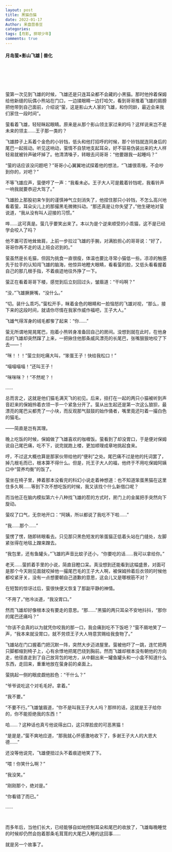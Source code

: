 ```yaml
---
layout: post
title: 黑猫白猫
date: 2022-01-17
Author: 来盘茴香豆
categories: 
tags: [月影, 排球少年]
comments: true
--- 
```


#### 月岛萤×影山飞雄 | 兽化


<br/><br/><br/><br/>


萤第一次见到飞雄的时候，飞雄还是只连耳朵都不会藏的小黑猫。那时他拎着保姆给他新缝的玩偶小熊站在门口，一边揉眼睛一边打哈欠，看到哥哥推着飞雄的肩膀把他带到自己面前，介绍说“萤，这是影山大人家的飞雄，和你同龄，最近会来我们家住一段时间”。

萤看着飞雄，轻轻眯起眼睛。原来是从那个影山领主家过来的吗？这样说来岂不是未来的领主……王子那一类的？

飞雄脖子上系着个金色的小铃铛，低头和他打招呼的时候，那个铃铛就连同身后的尾巴一起摇动。听见这响动，萤情不自禁地支起耳朵，好不容易伪装出来的大人样轻易就被铃声破坏掉了。他清清嗓子，转眼去问哥哥：“他要跟我一起睡吗？”

“萤的话应该没问题吧？”哥哥小心翼翼地试探着他的想法，“飞雄很乖哦，不会吵到你的，对吧？”

不等飞雄应声，萤便哼了一声：“我看未必。王子大人可是戴着铃铛呢，我看铃声一响我就要恭迎大驾了。”

飞雄脸上那股初来乍到的谨慎神气立刻消失了，他捏住那只小铃铛，不怎么高兴地看着萤，耳朵尖儿上的那撮黑毛微微抖动。“那还真是让你失望了，”他生硬地对萤说道，“我从没有叫人迎接的习惯。”

哗……这可真是。萤几乎要笑出来了。本以为是个逆来顺受的小乖猫，这不是已经学会咬人了吗？

他不置可否地耸耸肩，上前一步拉过飞雄的手腕，对满脸担心的哥哥说：“好了，哥哥你再不走的话上班会迟到的。”

萤虽然是长毛猫，但因为挑食一直很瘦，体温也要比寻常小猫低一些。凉凉的触感先于拉手的认知闯飞雄的脑海，他惊异地瞪大眼睛，看看萤的脸，又低头看看握着自己的那几根手指，不着痕迹地往外挣了一下。

萤正在看着哥哥下楼，感觉到后立刻回过头，皱眉道：“干吗啊？”

“没，”飞雄撅撅嘴，“没什么。”

“切。装什么乖巧。”萤松开手，眯着金色的眼睛和一脸恼怒的飞雄对视，“那么，接下来的这段时间，就请你尽情在我家作威作福吧，王子大人。”

飞雄气得浑身的绒毛都奓了起来：“你……”

萤无所谓地晃晃尾巴，抱着小熊转身准备回自己的房间。没想到就在此时，在他身后的飞雄却突然蹿了上来，一把揪住他那条威风漂亮的长尾巴，张嘴狠狠地咬了下去——！

“咪！！！”萤立刻吃痛大叫，“笨蛋王子！快给我松口！”

“喵喵喵喵！”还叫王子！

“咪咪咪？！”不然呢？！

……

总而言之，这就是他们猫毛满天飞的初见。后来，扭打在一起的两只小猫被听到声音赶来的保姆拎着衣领一手一个紧急分开了。萤从出生起还是第一次这么狼狈，最漂亮的尾巴尖都秃了一小块，而反观那气鼓鼓的始作俑者，嘴里竟还叼着一撮白色的猫毛。

——简直是岂有其理。

晚上吃饭的时候，保姆做了飞雄喜欢的咖喱饭。萤看到了却没胃口，于是便对保姆说自己尾巴痛，吃不下，说完就跑上楼，更加顺理成章地挑起食来。

哼，不过这大概也算是那家伙带给他的“便利”之处。尾巴痛不过是他的托词罢了，掉几根毛而已，根本算不得什么。但是，托王子大人的福，他终于不用吃保姆阿姨口中“营养均衡”的饭了。

萤坐在椅子里，捧着那本没看完的科幻小说走着神想道：也不知道笨蛋黑猫在这里住多久啊……等到下次不想吃饭的时候，我又该找个什么新借口呢？

而当他正在脑内模拟第六十八种找飞雄的茬的方式时，房门上的金属把手突然向下旋动。

萤叹了口气，无奈地开口：“阿姨，所以都说了我吃不下啦……”

“我……那个……”

萤愣了愣，随即转眼看去。只见那只黑色短发的笨蛋猫正低着头站在门缝处，左脚紧张得在地毯上蹭来蹭去。

“我包里，还有鱼罐头，”飞雄的声音比蚊子还小，“你要吃的话……我可以拿给你。”

老天……萤抓着手里的小说，简直目瞪口呆。真没想到还能看到这幅盛景，对面可是那个今天刚见面就咬掉他一撮尾巴毛的王子大人啊，被保姆拎着后衣领的时候他都咬紧牙关，没有一点想要朝自己道歉的意思，这会儿又是哪根筋不对？

在短暂的惊讶过后，萤很快便又恢复了那副平静的神情。

“不用了，”他冷淡道，“我没胃口。”

然而飞雄却好像根本没有要走的意思。“那……”黑猫的两只耳朵不安地抖抖，“那你的尾巴还痛吗？”

“你该不会真的以为就凭你咬我的那一口，我会痛到吃不下饭吧？”萤不屑地笑了一声，“我本来就没胃口，就不劳烦王子大人特意赏赐给我食物了。”

飞雄站在门口握着门把沉默一阵，突然大步迈进屋里。萤被他吓了一跳，连忙把两只脚都缩到椅子上，心有余悸地把尾巴绕到胸前。然而飞雄却根本没有朝他的方向走，他径直走到了自己放背包的地方，从中翻出来一罐鱼罐头和一小盒不知道什么东西，走回来，重重地放在萤身前的桌面上。

萤挑起一侧的眼皮觑他脸色：“干什么？”

“爷爷说吃这个对毛毛好。拿着。”

“我不要。”

“不要不行。”飞雄皱眉道，“你不是叫我王子大人吗？那样的话，这就是王子给你的，你不能拒绝我的东西！”

哈……？这种话也真亏他说得出口，这只厚脸皮的可恶黑猫！

“是是是，”萤不爽地应道，“那我就心怀感激地收下了，多谢王子大人的大恩大德……”

还没等他说完，飞雄便扭过头不着痕迹地笑了下。

“喂！你笑什么啊？”

“我没笑。”

“刚刚那个，绝对是。”

“你看错了而已。”

……

<br/>

而多年后，当他们长大，已经能够自如地控制耳朵和尾巴的收放了，飞雄每晚睡觉的时候却仍然会抱着那条毛茸茸的大尾巴入睡的这回事……

就是另一个故事了。

<br/><br/><br/>
